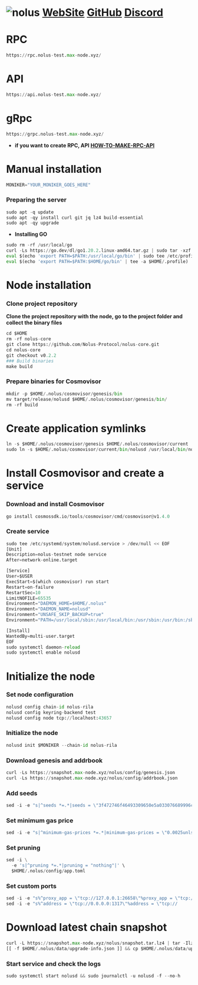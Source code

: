 ![nolus](https://user-images.githubusercontent.com/44331529/209941074-e137b77b-3d27-4e3d-a338-a773460b8a6c.png)
[WebSite](https://nolus.io) 
[GitHub](https://github.com/Nolus-Protocol/nolus-core) 
[Discord](https://discord.gg/nolus-protocol)
=

# RPC
```python
https://rpc.nolus-test.max-node.xyz/
```
# API
```python
https://api.nolus-test.max-node.xyz/
```
# gRpc
```python
https://grpc.nolus-test.max-node.xyz/
```

- **if you want to create RPC, API [HOW-TO-MAKE-RPC-API](https://github.com/Node-max/HOW-TO-MAKE-RPC-API)**

# Manual installation
```python
MONIKER="YOUR_MONIKER_GOES_HERE"
```
### Preparing the server
```python
sudo apt -q update
sudo apt -qy install curl git jq lz4 build-essential
sudo apt -qy upgrade
```
- **Installing GO**
```python
sudo rm -rf /usr/local/go
curl -Ls https://go.dev/dl/go1.20.2.linux-amd64.tar.gz | sudo tar -xzf - -C /usr/local
eval $(echo 'export PATH=$PATH:/usr/local/go/bin' | sudo tee /etc/profile.d/golang.sh)
eval $(echo 'export PATH=$PATH:$HOME/go/bin' | tee -a $HOME/.profile)
```
# Node installation
### Clone project repository
**Clone the project repository with the node, go to the project folder and collect the binary files**
```python
cd $HOME
rm -rf nolus-core
git clone https://github.com/Nolus-Protocol/nolus-core.git
cd nolus-core
git checkout v0.2.2
### Build binaries
make build
```
### Prepare binaries for Cosmovisor
```python
mkdir -p $HOME/.nolus/cosmovisor/genesis/bin
mv target/release/nolusd $HOME/.nolus/cosmovisor/genesis/bin/
rm -rf build
```
# Create application symlinks
```python
ln -s $HOME/.nolus/cosmovisor/genesis $HOME/.nolus/cosmovisor/current
sudo ln -s $HOME/.nolus/cosmovisor/current/bin/nolusd /usr/local/bin/nolusd
```
# Install Cosmovisor and create a service
### Download and install Cosmovisor
```python
go install cosmossdk.io/tools/cosmovisor/cmd/cosmovisor@v1.4.0
```
### Create service
```python
sudo tee /etc/systemd/system/nolusd.service > /dev/null << EOF
[Unit]
Description=nolus-testnet node service
After=network-online.target

[Service]
User=$USER
ExecStart=$(which cosmovisor) run start
Restart=on-failure
RestartSec=10
LimitNOFILE=65535
Environment="DAEMON_HOME=$HOME/.nolus"
Environment="DAEMON_NAME=nolusd"
Environment="UNSAFE_SKIP_BACKUP=true"
Environment="PATH=/usr/local/sbin:/usr/local/bin:/usr/sbin:/usr/bin:/sbin:/bin:/usr/games:/usr/local/games:/snap/bin:$HOME/.nolus/cosmovisor/current/bin"

[Install]
WantedBy=multi-user.target
EOF
sudo systemctl daemon-reload
sudo systemctl enable nolusd
```
# Initialize the node
### Set node configuration
```python
nolusd config chain-id nolus-rila
nolusd config keyring-backend test
nolusd config node tcp://localhost:43657
```
### Initialize the node
```python
nolusd init $MONIKER --chain-id nolus-rila
```
### Download genesis and addrbook
```python
curl -Ls https://snapshot.max-node.xyz/nolus/config/genesis.json
curl -Ls https://snapshot.max-node.xyz/nolus/config/addrbook.json
```
### Add seeds
```python
sed -i -e "s|^seeds *=.*|seeds = \"3f472746f46493309650e5a033076689996c8881@rpc.nolus-test.max-node.xyz:43657\"|" $HOME/.nolus/config/config.toml
```
### Set minimum gas price
```python
sed -i -e "s|^minimum-gas-prices *=.*|minimum-gas-prices = \"0.0025unls\"|" $HOME/.nolus/config/app.toml
```
### Set pruning
```python
sed -i \
  -e 's|^pruning *=.*|pruning = "nothing"|' \
  $HOME/.nolus/config/app.toml
```
### Set custom ports
```python
sed -i -e "s%^proxy_app = \"tcp://127.0.0.1:26658\"%proxy_app = \"tcp://127.0.0.1:43658\"%; s%^laddr = \"tcp://127.0.0.1:26657\"%laddr = \"tcp://127.0.0.1:43657\"%; s%^pprof_laddr = \"localhost:6060\"%pprof_laddr = \"localhost:43060\"%; s%^laddr = \"tcp://0.0.0.0:26656\"%laddr = \"tcp://0.0.0.0:43656\"%; s%^prometheus_listen_addr = \":26660\"%prometheus_listen_addr = \":43660\"%" $HOME/.nolus/config/config.toml
sed -i -e "s%^address = \"tcp://0.0.0.0:1317\"%address = \"tcp://
```
# Download latest chain snapshot
```python
curl -L https://snapshot.max-node.xyz/nolus/snapshot.tar.lz4 | tar -Ilz4 -xf - -C $HOME/.nolus
[[ -f $HOME/.nolus/data/upgrade-info.json ]] && cp $HOME/.nolus/data/upgrade-info.json $HOME/.nolus/cosmovisor/genesis/upgrade-info.json
```
### Start service and check the logs
```python
sudo systemctl start nolusd && sudo journalctl -u nolusd -f --no-h
```



